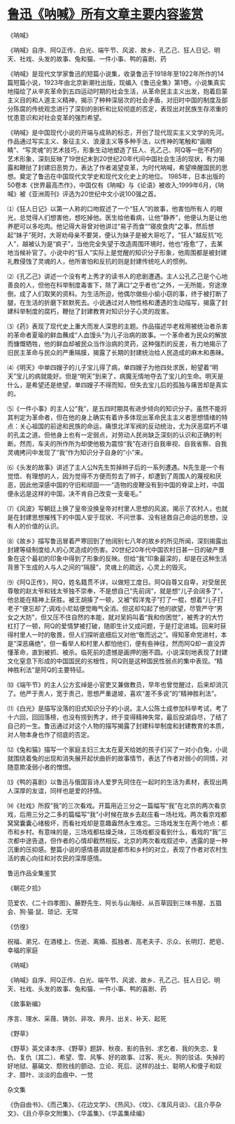 # [鲁迅《呐喊》所有文章主要内容鉴赏](https://www.vrrw.net/wx/10120.html)

《呐喊》

《呐喊》自序、阿Q正传、白光、端午节、风波、故乡、孔乙己、狂人日记、明天、社戏、头发的故事、兔和猫、一件小事、鸭的喜剧、药

《呐喊》是现代文学家鲁迅的短篇小说集，收录鲁迅于1918年至1922年所作的14篇短篇小说，1923年由北京新潮社出版，现编入《鲁迅全集》第1卷。小说集真实地描绘了从辛亥革命到五四运动时期的社会生活，从革命民主主义出发，抱着启蒙主义目的和人道主义精神，揭示了种种深层次的社会矛盾，对旧时中国的制度及部分陈腐的传统观念进行了深刻的剖析和比较彻底的否定，表现出对民族生存浓重的忧患意识和对社会变革的强烈希望。

《呐喊》是中国现代小说的开端与成熟的标志，开创了现代现实主义文学的先河。作品通过写实主义、象征主义、浪漫主义等多种手法，以传神的笔触和“画眼睛”、“写灵魂”的艺术技巧，形象生动地塑造了狂人、孔乙己、阿Q等一批不朽的艺术形象，深刻反映了19世纪末到20世纪20年代间中国社会生活的现状，有力揭露和鞭挞了封建旧恶势力，表达了作者渴望变革，为时代呐喊，希望唤醒国民的思想。奠定了鲁迅在中国现代文学史和现代文化史上的地位。 1985年，日本出版的50卷本《世界最高杰作》，中国仅有《呐喊》与《论语》被收入;1999年6月，《呐喊》被《亚洲周刊》评选为20世纪中文小说100强之首。



⑴《狂人日记》以第一人称的口吻叙述了一个“狂人”的故事，他害怕所有人 的眼光，总觉得人们想害他，想吃掉他。医生给他看病，让他“静养”，他便认为是让他养肥可以多吃肉。他记得大哥曾对他讲过“易子而食”“寝皮食肉”之事，然后想起“妹子”死时，大哥劝母亲不要哭，便认为妹子是被大哥吃了。“狂人”越反抗“吃人”，越被认为是“疯子”，当他完全失望于改造周围环境时，他也“痊愈”了，去某地当候补官了。小说中的“狂人”实际上是觉醒的知识分子形象，他周围都是被封建礼教侵蚀了灵魂的人，他所害怕和反抗的则是封建传统吃人的惯例。

⑵《孔乙己》讲述一个没有考上秀才的读书人的悲剧遭遇。主人公孔乙己是个心地善良的人，但他在科举制度毒害下，除了满口“之乎者也”之外，一无所能，穷途潦倒，成了人们取笑的资料。为生活所迫，他偶尔做些小偷小窃的事，终于被打断了腿，在生活的折磨下默默死去。小说通过对人物性格和遭遇的生动描写，揭露了封建科举制度的腐朽，鞭挞了封建教育对知识分子心灵的戕害。

⑶《药》表现了现代史上重大而发人深思的主题。作品描述华老栓用被统治者杀害的革命者夏瑜的鲜血蘸成“人血馒头”为儿子治病的故事。一个革命者为民众的解放而慷慨牺牲，他的鲜血却被民众当作治病的灵药，这种强烈的反差，有力地揭示了旧民主革命与民众的严重隔膜，揭露了长期的封建统治给人民造成的麻木和愚昧。

⑷《明天》中单四嫂子的儿子宝儿得了病，单四嫂子为他四处求医，盼望着“明天”宝儿的病就能好。但是“明天”到来了，病魔无情地夺去了宝儿的生命。明天是什么，是希望还是绝望，单四嫂子不得而知，但失去宝儿后的孤独与痛苦却是真实的。

⑸《一件小事》的主人公“我”，是五四时期具有进步倾向的知识分子。虽然不能将其判定为革命者，但在他的身上确实有着许多体现出革命民主主义者思想情绪的特点：关心祖国的前途和民族的命运，痛恨北洋军阀的反动统治，尤为厌恶腐朽不堪的孔孟之道。但他身上也有一定弱点，对劳动人民尚缺乏深刻的认识和正确的判断。然而，车夫的所作所为却使他极为震惊“我”在进行自我审视、自我省察、自我灵魂拷问中发现了“我”作为知识分子自身的“小”来。

⑹《头发的故事》讲述了主人公N先生剪掉辫子后的一系列遭遇。N先生是一个有觉悟、有理想的人，因为觉得不方便而剪去了辫子，却遭到了周围人的蔑视和厌恶，因此他深感中国的守旧和顽固一一“造物的皮鞭没有到中国的脊梁上时，中国便永远是这样的中国，决不肯自己改变一支毫毛。”

⑺《风波》写朝廷上换了皇帝没换皇帝对村里人思想的风波。揭示了农村人，也就是在封建思想摧残下的中国人安于现状、不问世事、没有拯救自己命运的思想，没有人的价值的认识。

⑻《故乡》描写鲁迅冒着严寒回到了他阔别七八年的故乡的所见所闻，深刻揭露出封建等级制度给人的心灵造成的伤害。20世纪20年代中国农村日甚一日的破产景象在这个最初的印象中得到了形象的反映。但给“我”印象最深的，却是在这种生活背景下生成的人与人之间的“隔膜”，灵魂上的疏远，心灵上的毁灭。

⑼《阿Q正传》，阿Q，姓名籍贯不详，以做短工度日。阿Q自尊又自卑，对受居民尊敬的赵太爷和钱太爷独不崇奉，不是想自己“先前阔”，就是想“儿子会阔多了”，他总能在精神上获胜。被王胡揍了一顿，又被“假洋鬼子”打了一棍，想着“儿子打老子”便忘却了;调戏小尼姑便觉晦气全消。但这却勾起了他的欲望，尽管严守“男女之大防”，但又压不住自然的本能，就对吴妈叫着“我和你困觉”，被秀才的大竹杠打了一顿，阿Q的爱情梦被打破，随即生计又成问题，于是打定进城。回来时获得村里人一时的敬畏，但人们探听底细后又对他“敬而远之”。得知革命党进村，本是“深恶痛绝”，但一看举人和村里人都怕他们，便有些神往，然而阿Q却一直没弄懂革命，直到被抓、被杀。临死前的遗憾是画押的圈不圆。小说深刻地表现了封建文化窒息下形成的中国国民的劣根性，阿Q则是这种国民性弱点的集中表现。“精神胜利法”是阿Q的主要特征。

⑽《端午节》的主人公方玄绰是小官吏又兼做教员，早年也曾觉醒过，后来却消沉了。他严于责人，宽于责己，思想严重退坡，喜欢“差不多说”的“精神胜利法”。

⑾《白光》是描写没落的旧式知识分子的小说。主人公陈士成参加科举考试，考了十六回，回回落榜，也没有捞到秀才，终于变得精神失常，最后投湖自尽，了结了自己的一生。鲁迅通过对这个人物的描写揭露了封建科举制度和封建教育的本质，对人物本身也作了彻底的否定。

⑿《兔和猫》描写一个家庭主妇三太太在夏天给她的孩子们买了一对小白兔，小说就围绕着兔的出现和消失展开起伏曲折的故事情节，表达了作者对弱小的同情，对随意欺凌弱小者的憎恨。

⒀《鸭的喜剧》以鲁迅与俄国盲诗人爱罗先珂住在一起时的生活为素材，表现出两人深厚的友谊，同样也是爱的抒情。

⒁《社戏》所叙“我”的三次看戏。开篇用近三分之一篇幅写“我”在北京的两次看京戏，后用三分之二多的篇幅写“我”小时候在故乡去赵庄看一场社戏。两次看京戏都窝窝囊囊心绪极坏，而看社戏却是意趣盎然永生难忘。三场戏发生在两个地点：都市和乡村。有意味的是，三场戏都枯燥乏味，三场戏都没看到什么，看戏的“我”三次都中途告退，但作者的心情却截然相反。北京的两次看戏叙述中，透露的是一种沉重的压抑感。整篇小说的感情基调就是都市和乡村的对立，表现了作者对农村生活的衷心向往和对农民的深厚感情。

鲁迅作品全集鉴赏

《朝花夕拾》

范爱农、《二十四孝图》、藤野先生、阿长与山海经、从百草园到三味书屋、五猖会、狗·猫·鼠、琐记、无常

《仿徨》

祝福、弟兄、在酒楼上、伤逝、离婚、孤独者、高老夫子、示众、长明灯、肥皂、幸福的家庭

《呐喊》

《呐喊》自序、阿Q正传、白光、端午节、风波、故乡、孔乙己、狂人日记、明天、社戏、头发的故事、兔和猫、一件小事、鸭的喜剧、药

《故事新编》

序言、理水、采薇、铸剑、非攻、奔月、出关、补天、起死

《野草》

《野草》英文译本序、《野草》题辞、秋夜、影的告别、求乞者、我的失恋、复仇、复仇〔其二〕、希望、雪、风筝、好的故事、过客、死火、狗的驳诘、失掉的好地狱、墓碣文、颓败线的颤动、立论、死后、这样的战士、聪明人和傻子和奴才、腊叶、淡淡的血痕中、一觉

杂文集

《伪自由书》、《而己集》、《花边文学》、《热风》、《坟》、《准风月谈》、《且介亭杂文》、《且介亭杂文附集》、《华盖集》、《华盖集续编》

